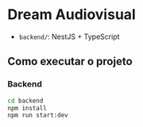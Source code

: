 # Dream Audiovisual

- `backend/`: NestJS + TypeScript

## Como executar o projeto

### Backend

```bash
cd backend
npm install
npm run start:dev
```